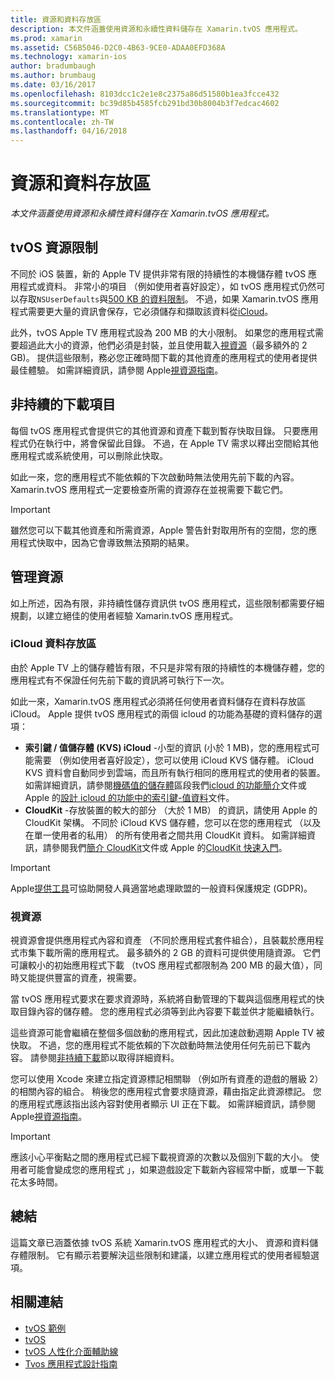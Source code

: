 ```yaml
---
title: 資源和資料存放區
description: 本文件涵蓋使用資源和永續性資料儲存在 Xamarin.tvOS 應用程式。
ms.prod: xamarin
ms.assetid: C56B5046-D2C0-4B63-9CE0-ADAA0EFD368A
ms.technology: xamarin-ios
author: bradumbaugh
ms.author: brumbaug
ms.date: 03/16/2017
ms.openlocfilehash: 8103dcc1c2e1e8c2375a86d51580b1ea3fcce432
ms.sourcegitcommit: bc39d85b4585fcb291bd30b8004b3f7edcac4602
ms.translationtype: MT
ms.contentlocale: zh-TW
ms.lasthandoff: 04/16/2018
---
```

# <a name="resources-and-data-storage"></a>資源和資料存放區

_本文件涵蓋使用資源和永續性資料儲存在 Xamarin.tvOS 應用程式。_

<a name="tvOS-Resource-Limitations" />

## <a name="tvos-resource-limitations"></a>tvOS 資源限制

不同於 iOS 裝置，新的 Apple TV 提供非常有限的持續性的本機儲存體 tvOS 應用程式或資料。 非常小的項目 （例如使用者喜好設定），如 tvOS 應用程式仍然可以存取`NSUserDefaults`與[500 KB 的資料限制](https://forums.developer.apple.com/message/50696#50696)。 不過，如果 Xamarin.tvOS 應用程式需要更大量的資訊會保存，它必須儲存和擷取該資料從[iCloud](#iCloud-Data-Storage)。

此外，tvOS Apple TV 應用程式設為 200 MB 的大小限制。 如果您的應用程式需要超過此大小的資源，他們必須是封裝，並且使用載入[視資源](#On-Demand-Resources)（最多額外的 2 GB)。 提供這些限制，務必您正確時間下載的其他資產的應用程式的使用者提供最佳體驗。 如需詳細資訊，請參閱 Apple[視資源指南](https://developer.apple.com/library/prerelease/tvos/documentation/FileManagement/Conceptual/On_Demand_Resources_Guide/index.html#//apple_ref/doc/uid/TP40015083)。

<a name="Non-Persistent-Downloads" />

## <a name="non-persistent-downloads"></a>非持續的下載項目

每個 tvOS 應用程式會提供它的其他資源和資產下載到暫存快取目錄。 只要應用程式仍在執行中，將會保留此目錄。 不過，在 Apple TV 需求以釋出空間給其他應用程式或系統使用，可以刪除此快取。

如此一來，您的應用程式不能依賴的下次啟動時無法使用先前下載的內容。 Xamarin.tvOS 應用程式一定要檢查所需的資源存在並視需要下載它們。

> [!IMPORTANT]
> 雖然您可以下載其他資產和所需資源，Apple 警告針對取用所有的空間，您的應用程式快取中，因為它會導致無法預期的結果。




<a name="Managing-Resources" />

## <a name="managing-resources"></a>管理資源

如上所述，因為有限，非持續性儲存資訊供 tvOS 應用程式，這些限制都需要仔細規劃，以建立絕佳的使用者經驗 Xamarin.tvOS 應用程式。

<a name="iCloud-Data-Storage" />

### <a name="icloud-data-storage"></a>iCloud 資料存放區

由於 Apple TV 上的儲存體皆有限，不只是非常有限的持續性的本機儲存體，您的應用程式有不保證任何先前下載的資訊將可執行下一次。

如此一來，Xamarin.tvOS 應用程式必須將任何使用者資料儲存在資料存放區 iCloud。 Apple 提供 tvOS 應用程式的兩個 icloud 的功能為基礎的資料儲存的選項：

- **索引鍵 / 值儲存體 (KVS) iCloud** -小型的資訊 (小於 1 MB)，您的應用程式可能需要 （例如使用者喜好設定），您可以使用 iCloud KVS 儲存體。 iCloud KVS 資料會自動同步到雲端，而且所有執行相同的應用程式的使用者的裝置。 如需詳細資訊，請參閱[機碼值的儲存體](~/ios/data-cloud/introduction-to-icloud.md)區段我們[icloud 的功能簡介](~/ios/data-cloud/introduction-to-icloud.md)文件或 Apple 的[設計 icloud 的功能中的索引鍵-值資料](https://developer.apple.com/library/prerelease/tvos/documentation/General/Conceptual/iCloudDesignGuide/Chapters/DesigningForKey-ValueDataIniCloud.html#//apple_ref/doc/uid/TP40012094-CH7)文件。
- **CloudKit** -存放裝置的較大的部分 （大於 1 MB） 的資訊，請使用 Apple 的 CloudKit 架構。 不同於 iCloud KVS 儲存體，您可以在您的應用程式 （以及在單一使用者的私用） 的所有使用者之間共用 CloudKit 資料。 如需詳細資訊，請參閱我們[簡介 CloudKit](~/ios/data-cloud/intro-to-cloudkit.md)文件或 Apple 的[CloudKit 快速入門](https://developer.apple.com/library/prerelease/tvos/documentation/DataManagement/Conceptual/CloudKitQuickStart/Introduction/Introduction.html#//apple_ref/doc/uid/TP40014987)。

> [!IMPORTANT]
> Apple[提供工具](https://developer.apple.com/support/allowing-users-to-manage-data/)可協助開發人員適當地處理歐盟的一般資料保護規定 (GDPR)。

<a name="On-Demand-Resources" />

### <a name="on-demand-resources"></a>視資源

視資源會提供應用程式內容和資產 （不同於應用程式套件組合），且裝載於應用程式市集下載所需的應用程式。 最多額外的 2 GB 的資料可提供使用隨資源。 它們可讓較小的初始應用程式下載 （tvOS 應用程式都限制為 200 MB 的最大值），同時又能提供豐富的資產，視需要。

當 tvOS 應用程式要求在要求資源時，系統將自動管理的下載與這個應用程式的快取目錄內容的儲存體。 您的應用程式必須等到此內容要下載並供才能繼續執行。

這些資源可能會繼續在整個多個啟動的應用程式，因此加速啟動週期 Apple TV 被快取。 不過，您的應用程式不能依賴的下次啟動時無法使用任何先前已下載內容。 請參閱[非持續下載](#Non-Persistent-Downloads)節以取得詳細資料。

您可以使用 Xcode 來建立指定資源標記相關聯 （例如所有資產的遊戲的層級 2） 的相關內容的組合。 稍後您的應用程式會要求隨資源，藉由指定此資源標記。 您的應用程式應該指出該內容對使用者顯示 UI 正在下載。 如需詳細資訊，請參閱 Apple[視資源指南](https://developer.apple.com/library/prerelease/tvos/documentation/FileManagement/Conceptual/On_Demand_Resources_Guide/index.html#//apple_ref/doc/uid/TP40015083)。

> [!IMPORTANT]
> 應該小心平衡點之間的應用程式已經下載視資源的次數以及個別下載的大小。 使用者可能會變成您的應用程式 」，如果遊戲設定下載新內容經常中斷，或單一下載花太多時間。




<a name="Summary" />

## <a name="summary"></a>總結

這篇文章已涵蓋依據 tvOS 系統 Xamarin.tvOS 應用程式的大小、 資源和資料儲存體限制。 它有顯示若要解決這些限制和建議，以建立應用程式的使用者經驗選項。



## <a name="related-links"></a>相關連結

- [tvOS 範例](https://developer.xamarin.com/samples/tvos/all/)
- [tvOS](https://developer.apple.com/tvos/)
- [tvOS 人性化介面輔助線](https://developer.apple.com/tvos/human-interface-guidelines/)
- [Tvos 應用程式設計指南](https://developer.apple.com/library/prerelease/tvos/documentation/General/Conceptual/AppleTV_PG/)
